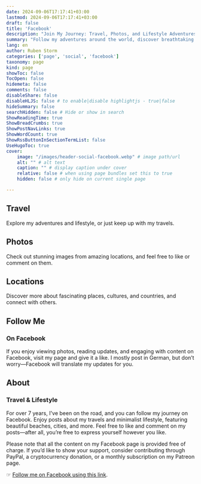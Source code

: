 ```yaml
---
date: 2024-09-06T17:17:41+03:00
lastmod: 2024-09-06T17:17:41+03:00
draft: false
title: 'Facebook'
description: "Join My Journey: Travel, Photos, and Lifestyle Adventures"
summary: "Follow my adventures around the world, discover breathtaking photos, and dive into the cultures and places I explore. Join me on Facebook for a closer look at my travel lifestyle and minimalist approach."
lang: en
author: Ruben Storm
categories: ['page', 'social', 'facebook']
taxonomy: page
kind: page
showToc: false
TocOpen: false
hidemeta: false
comments: false
disableShare: false
disableHLJS: false # to enable|disable highlightjs - true|false
hideSummary: false
searchHidden: false # Hide or show in search
ShowReadingTime: true
ShowBreadCrumbs: true
ShowPostNavLinks: true
ShowWordCount: true
ShowRssButtonInSectionTermList: false
UseHugoToc: true
cover:
    image: "/images/header-social-facebook.webp" # image path/url
    alt: "" # alt text
    caption: "" # display caption under cover
    relative: false # when using page bundles set this to true
    hidden: false # only hide on current single page

---
```


## Travel

Explore my adventures and lifestyle, or just keep up with my travels.

## Photos

Check out stunning images from amazing locations, and feel free to like or comment on them.

## Locations

Discover more about fascinating places, cultures, and countries, and connect with others.

## Follow Me

### On Facebook

If you enjoy viewing photos, reading updates, and engaging with content on Facebook, visit my page and give it a like. I mostly post in German, but don’t worry—Facebook will translate my updates for you.

## About

### Travel & Lifestyle

For over 7 years, I've been on the road, and you can follow my journey on Facebook. Enjoy posts about my travels and minimalist lifestyle, featuring beautiful beaches, cities, and more. Feel free to like and comment on my posts—after all, you’re free to express yourself however you like.

Please note that all the content on my Facebook page is provided free of charge. If you’d like to show your support, consider contributing through PayPal, a cryptocurrency donation, or a monthly subscription on my Patreon page.


&#9758; [Follow me on Facebook using this link][defFacebookLink].





[defFacebookLink]: https://www.facebook.com/Ruben.Storm.Nomad
